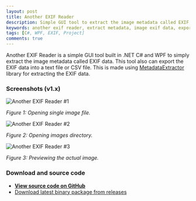 ```yaml
---
layout: post
title: Another EXIF Reader
description: Simple GUI tool to extract the image metadata called EXIF data.
keywords: another exif reader, extract metadata, image exif data, export exif data, image preview
tags: [C#, WPF, EXIF, Project]
comments: true
---
```


Another EXIF Reader is a simple GUI tool built in .NET C# and WPF to simply extract the image metadata called EXIF data. This tool also can export the EXIF data into a text file or CSV file. This is made using [MetadataExtractor](https://github.com/drewnoakes/metadata-extractor-dotnet) library for extracting the EXIF data.

### Screenshots (v1.x)

![Another EXIF Reader #1](http://i.imgur.com/lJAzRjk.png)

_Figure 1: Opening single image file._

![Another EXIF Reader #2](http://i.imgur.com/D3wS4p1.png)

_Figure 2: Opening images directory._

![Another EXIF Reader #3](http://i.imgur.com/LvohNmr.png)

_Figure 3: Previewing the actual image._

### Download and source code

- [**View source code on GitHub**](https://github.com/heiswayi/another-exif-reader)
- [Download latest binary package from releases](https://github.com/heiswayi/another-exif-reader/releases)
